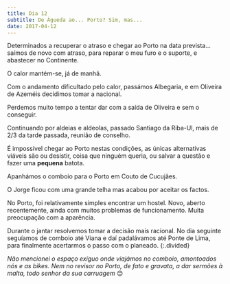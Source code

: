 ```yaml
---
title: Dia 12
subtitle: De Águeda ao... Porto? Sim, mas...
date: 2017-04-12
---
```


Determinados a recuperar o atraso e chegar ao Porto na data prevista... saímos de novo com atraso, para reparar o meu furo e o suporte, e abastecer no Continente.

O calor mantém-se, já de manhã.

Com o andamento dificultado pelo calor, passámos Albegaria, e em Oliveira de Azeméis decidimos tomar a nacional.

Perdemos muito tempo a tentar dar com a saída de Oliveira e sem o conseguir.

Continuando por aldeias e aldeolas, passado Santiago da Riba-Ul, mais de 2/3 da tarde passada, reunião de conselho.

É impossível chegar ao Porto nestas condições, as únicas alternativas viáveis são ou desistir, coisa que ninguém queria, ou salvar a questão e fazer uma **pequena** batota.

Apanhámos o comboio para o Porto em Couto de Cucujães.

O Jorge ficou com uma grande telha mas acabou por aceitar os factos.

No Porto, foi relativamente simples encontrar um hostel. Novo, aberto recentemente, ainda com muitos problemas de funcionamento. Muita preocupação com a aparência.

Durante o jantar resolvemos tomar a decisão mais racional. No dia seguinte seguíamos de comboio até Viana e daí padalávamos até Ponte de Lima, para finalmente acertarmos o passo com o planeado.
{:.divided}

*Não mencionei o espaço exíguo onde viajámos no comboio, amontoados nós e as bikes. Nem no revisor no Porto, de fato e gravata, a dar sermões à malta, todo senhor da sua carruagem* 😊
